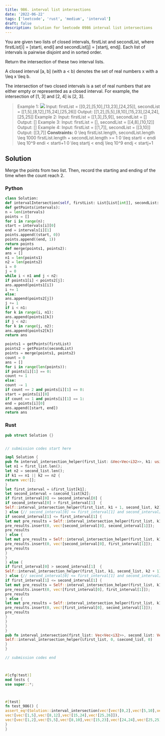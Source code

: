 ```yaml
---
title: 986. interval list intersections
date: '2022-06-22'
tags: ['leetcode', 'rust', 'medium', 'interval']
draft: false
description: Solution for leetcode 0986 interval list intersections
---
```




You are given two lists of closed intervals, firstList and secondList, where firstList[i] <TeX>=</TeX> [starti, endi] and secondList[j] <TeX>=</TeX> [startj, endj]. Each list of intervals is pairwise disjoint and in sorted order.

Return the intersection of these two interval lists.

A closed interval [a, b] (with a < b) denotes the set of real numbers x with a <TeX>\leq</TeX> x <TeX>\leq</TeX> b.

The intersection of two closed intervals is a set of real numbers that are either empty or represented as a closed interval. For example, the intersection of [1, 3] and [2, 4] is [2, 3].



>   Example 1:
>   ![](https://assets.leetcode.com/uploads/2019/01/30/interval1.png)
>   Input: firstList <TeX>=</TeX> [[0,2],[5,10],[13,23],[24,25]], secondList <TeX>=</TeX> [[1,5],[8,12],[15,24],[25,26]]
>   Output: [[1,2],[5,5],[8,10],[15,23],[24,24],[25,25]]
>   Example 2:
>   Input: firstList <TeX>=</TeX> [[1,3],[5,9]], secondList <TeX>=</TeX> []
>   Output: []
>   Example 3:
>   Input: firstList <TeX>=</TeX> [], secondList <TeX>=</TeX> [[4,8],[10,12]]
>   Output: []
>   Example 4:
>   Input: firstList <TeX>=</TeX> [[1,7]], secondList <TeX>=</TeX> [[3,10]]
>   Output: [[3,7]]
**Constraints:**
>   	0 <TeX>\leq</TeX> firstList.length, secondList.length <TeX>\leq</TeX> 1000
>   	firstList.length + secondList.length ><TeX>=</TeX> 1
>   	0 <TeX>\leq</TeX> starti < endi <TeX>\leq</TeX> 10^9
>   	endi < starti+1
>   	0 <TeX>\leq</TeX> startj < endj <TeX>\leq</TeX> 10^9
>   	endj < startj+1


## Solution
Merge the points from two list. Then, record the starting and ending of  the time when the count reach 2.


### Python
```python
class Solution:
def intervalIntersection(self, firstList: List[List[int]], secondList: List[List[int]]) -> List[List[int]]:
def getPoints(intervals):
n = len(intervals)
points = []
for i in range(n):
start = intervals[i][0]
end = intervals[i][1]
points.append((start, 0))
points.append((end, 1))
return points
def merge(points1, points2):
ans = []
n1 = len(points1)
n2 = len(points2)
i = 0
j = 0
while i < n1 and j < n2:
if points1[i] < points2[j]:
ans.append(points1[i])
i += 1
else:
ans.append(points2[j])
j += 1
if i < n1:
for k in range(i, n1):
ans.append(points1[k])
if j < n2:
for k in range(j, n2):
ans.append(points2[k])
return ans

points1 = getPoints(firstList)
points2 = getPoints(secondList)
points = merge(points1, points2)
count = 0
ans = []
for i in range(len(points)):
if points[i][1] == 0:
count += 1
else:
count -= 1
if count == 2 and points[i][1] == 0:
start = points[i][0]
if count == 1 and points[i][1] == 1:
end = points[i][0]
ans.append([start, end])
return ans
```


### Rust
```rust
pub struct Solution {}


// submission codes start here

impl Solution {
pub fn interval_intersection_helper(first_list: &Vec<Vec<i32>>, k1: usize, second_list: &Vec<Vec<i32>>, k2: usize) -> Vec<Vec<i32>> {
let n1 = first_list.len();
let n2 = second_list.len();
if k1 == n1 || k2 == n2 {
return vec![];
}
let first_interval = &first_list[k1];
let second_interval = &second_list[k2];
if first_interval[0] <= second_interval[0] {
if second_interval[0] > first_interval[1]  {
Self::interval_intersection_helper(first_list, k1 + 1, second_list, k2)
} else {// second_interval[0] <= first_interval[1] and second_interval[0] >= first_interval[0]
if second_interval[1] <= first_interval[1] {
let mut pre_results = Self::interval_intersection_helper(first_list, k1, second_list, k2 + 1);
pre_results.insert(0, vec![second_interval[0], second_interval[1]]);
pre_results
} else {
let mut pre_results = Self::interval_intersection_helper(first_list, k1 + 1, second_list, k2);
pre_results.insert(0, vec![second_interval[0], first_interval[1]]);
pre_results
}
}
} else {
if first_interval[0] > second_interval[1]  {
Self::interval_intersection_helper(first_list, k1, second_list, k2 + 1)
} else {// second_interval[0] <= first_interval[1] and second_interval[0] >= first_interval[0]
if first_interval[1] <= second_interval[1] {
let mut pre_results = Self::interval_intersection_helper(first_list, k1 + 1, second_list, k2);
pre_results.insert(0, vec![first_interval[0], first_interval[1]]);
pre_results
} else {
let mut pre_results = Self::interval_intersection_helper(first_list, k1, second_list, k2 + 1);
pre_results.insert(0, vec![first_interval[0], second_interval[1]]);
pre_results
}
}
}
}
pub fn interval_intersection(first_list: Vec<Vec<i32>>, second_list: Vec<Vec<i32>>) -> Vec<Vec<i32>> {
Self::interval_intersection_helper(&first_list, 0, &second_list, 0)
}
}

// submission codes end



#[cfg(test)]
mod tests {
use super::*;



#[test]
fn test_986() {
assert_eq!(Solution::interval_intersection(vec![vec![0,2],vec![5,10],vec![13,23],vec![24,25]],
vec![vec![1,5],vec![8,12],vec![15,24],vec![25,26]]),
vec![vec![1,2],vec![5,5],vec![8,10],vec![15,23],vec![24,24],vec![25,25]]);
}
}

```
